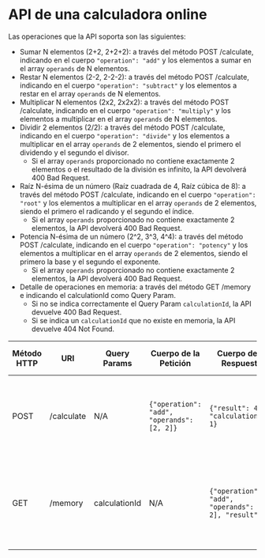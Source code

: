 # API de una calculadora online

Las operaciones que la API soporta son las siguientes:

- Sumar N elementos (2+2, 2+2+2): a través del método POST /calculate, indicando en el cuerpo `"operation": "add"` y los
  elementos a sumar en el array `operands` de N elementos.
- Restar N elementos (2-2, 2-2-2): a través del método POST /calculate, indicando en el cuerpo `"operation": "subtract"`
  y los elementos a restar en el array `operands` de N elementos.
- Multiplicar N elementos (2x2, 2x2x2): a través del método POST /calculate, indicando en el
  cuerpo `"operation": "multiply"` y los elementos a multiplicar en el array `operands` de N elementos.
- Dividir 2 elementos (2/2): a través del método POST /calculate, indicando en el cuerpo `"operation": "divide"` y los
  elementos a multiplicar en el array `operands` de 2 elementos, siendo el primero el dividendo y el segundo el divisor.
  - Si el array `operands` proporcionado no contiene exactamente 2 elementos o el resultado de la división es infinito, la
    API devolverá 400 Bad Request.
- Raíz N-ésima de un número (Raíz cuadrada de 4, Raíz cúbica de 8): a través del método POST /calculate, indicando en el
  cuerpo `"operation": "root"` y los elementos a multiplicar en el array `operands` de 2 elementos, siendo el primero el
  radicando y el segundo el índice. 
  - Si el array `operands` proporcionado no contiene exactamente 2 elementos, la API
    devolverá 400 Bad Request.
- Potencia N-ésima de un número (2^2, 3^3, 4^4): a través del método POST /calculate, indicando en el
  cuerpo `"operation": "potency"` y los elementos a multiplicar en el array `operands` de 2 elementos, siendo el primero
  la base y el segundo el exponente. 
  - Si el array `operands` proporcionado no contiene exactamente 2 elementos, la API
    devolverá 400 Bad Request.
- Detalle de operaciones en memoria: a través del método GET /memory e indicando el calculationId como Query Param.
  - Si no se indica correctamente el Query Param `calculationId`, la API devuelve 400 Bad Request.
  - Si se indica un `calculationId` que no existe en memoria, la API devuelve 404 Not Found.

| Método HTTP | URI        | Query Params  | Cuerpo de la Petición                      | Cuerpo de la Respuesta                                 | Códigos de Respuesta                                                        |
|-------------|------------|---------------|--------------------------------------------|--------------------------------------------------------|-----------------------------------------------------------------------------|
| POST        | /calculate | N/A           | `{"operation": "add", "operands": [2, 2]}` | `{"result": 4, "calculationId": 1}`                    | 201 Created<br/>400 Bad Request<br/>500 Internal Server Error               |
| GET         | /memory    | calculationId | N/A                                        | `{"operation": "add", "operands": [2, 2], "result": 4` | 200 OK<br/>400 Bad Request<br/>404 Not Found<br/>500 Internal Server Error  |

